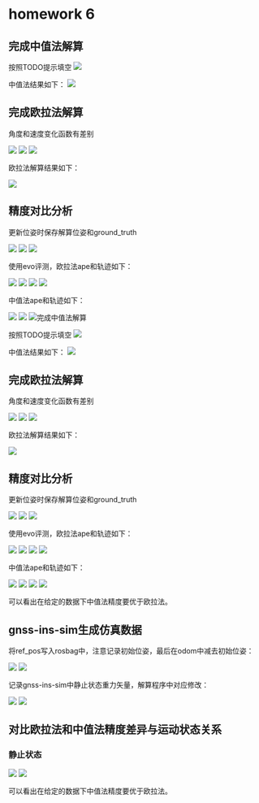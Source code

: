 # homework 6


## 完成中值法解算

按照TODO提示填空
<img src="imgs/1.1.png"> 

中值法结果如下：
<img src="imgs/1.2.png"> 

## 完成欧拉法解算
角度和速度变化函数有差别

<img src="imgs/2.1.png"> 
<img src="imgs/2.2.png"> 
<img src="imgs/2.3.png"> 

欧拉法解算结果如下：

<img src="imgs/2.5.png">

## 精度对比分析
更新位姿时保存解算位姿和ground_truth

<img src="imgs/3.01.png"> 
<img src="imgs/3.02.png"> 
<img src="imgs/3.03.png"> 

使用evo评测，欧拉法ape和轨迹如下：

<img src="imgs/3.11.png"> 
<img src="imgs/3.12.png"> 
<img src="imgs/3.13.png"> 
<img src="imgs/3.14.png"> 

中值法ape和轨迹如下：

<img src="imgs/3.21.png"> 
<img src="imgs/3.22.png"> 
<img src="imgs/3.23.p# homework 6


## 完成中值法解算

按照TODO提示填空
<img src="imgs/1.1.png"> 

中值法结果如下：
<img src="imgs/1.2.png"> 

## 完成欧拉法解算
角度和速度变化函数有差别

<img src="imgs/2.1.png"> 
<img src="imgs/2.2.png"> 
<img src="imgs/2.3.png"> 

欧拉法解算结果如下：

<img src="imgs/2.5.png">

## 精度对比分析
更新位姿时保存解算位姿和ground_truth

<img src="imgs/3.01.png"> 
<img src="imgs/3.02.png"> 
<img src="imgs/3.03.png"> 

使用evo评测，欧拉法ape和轨迹如下：

<img src="imgs/3.11.png"> 
<img src="imgs/3.12.png"> 
<img src="imgs/3.13.png"> 
<img src="imgs/3.14.png"> 

中值法ape和轨迹如下：

<img src="imgs/3.21.png"> 
<img src="imgs/3.22.png"> 
<img src="imgs/3.23.png"> 
<img src="imgs/3.24.png"> 

可以看出在给定的数据下中值法精度要优于欧拉法。


## gnss-ins-sim生成仿真数据

将ref_pos写入rosbag中，注意记录初始位姿，最后在odom中减去初始位姿：

<img src="imgs/4.11.png"> 
<img src="imgs/4.12.png"> 

记录gnss-ins-sim中静止状态重力矢量，解算程序中对应修改：

<img src="imgs/4.13.png"> 
<img src="imgs/4.14.png"> 

## 对比欧拉法和中值法精度差异与运动状态关系

### 静止状态
<img src="imgs/4.14.png"> 






<img src="imgs/3.24.png"> 

可以看出在给定的数据下中值法精度要优于欧拉法。



